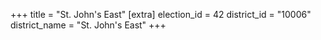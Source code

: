 +++
title = "St. John's East"
[extra]
election_id = 42
district_id = "10006"
district_name = "St. John's East"
+++
